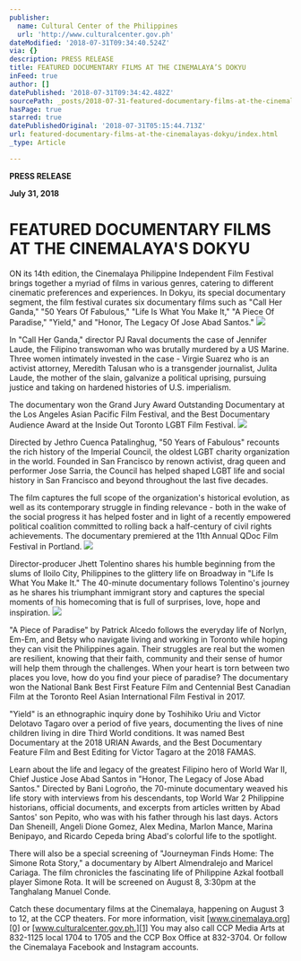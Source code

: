 ```yaml
---
publisher:
  name: Cultural Center of the Philippines
  url: 'http://www.culturalcenter.gov.ph'
dateModified: '2018-07-31T09:34:40.524Z'
via: {}
description: PRESS RELEASE
title: FEATURED DOCUMENTARY FILMS AT THE CINEMALAYA’S DOKYU
inFeed: true
author: []
datePublished: '2018-07-31T09:34:42.482Z'
sourcePath: _posts/2018-07-31-featured-documentary-films-at-the-cinemalayas-dokyu.md
hasPage: true
starred: true
datePublishedOriginal: '2018-07-31T05:15:44.713Z'
url: featured-documentary-films-at-the-cinemalayas-dokyu/index.html
_type: Article

---
```

**PRESS RELEASE**

**July 31, 2018**

# **FEATURED DOCUMENTARY FILMS AT THE CINEMALAYA'S DOKYU**

ON its 14th edition, the Cinemalaya Philippine Independent Film Festival brings together a myriad of films in various genres, catering to different cinematic preferences and experiences. In Dokyu, its special documentary segment, the film festival curates six documentary films such as "Call Her Ganda," "50 Years Of Fabulous," "Life Is What You Make It," "A Piece Of Paradise," "Yield," and "Honor, The Legacy Of Jose Abad Santos."
![](https://s3-us-west-2.amazonaws.com/the-grid-img/p/bddd3ddd15aa8a5bbd87d9984147620e54e111fa.jpg)

In "Call Her Ganda," director PJ Raval documents the case of Jennifer Laude, the Filipino transwoman who was brutally murdered by a US Marine. Three women intimately invested in the case - Virgie Suarez who is an activist attorney, Meredith Talusan who is a transgender journalist, Julita Laude, the mother of the slain, galvanize a political uprising, pursuing justice and taking on hardened histories of U.S. imperialism.

The documentary won the Grand Jury Award Outstanding Documentary at the Los Angeles Asian Pacific Film Festival, and the Best Documentary Audience Award at the Inside Out Toronto LGBT Film Festival.
![](https://the-grid-user-content.s3-us-west-2.amazonaws.com/58f566bb-fd12-4f29-881d-c676c662d8dc.jpg)

Directed by Jethro Cuenca Patalinghug, "50 Years of Fabulous" recounts the rich history of the Imperial Council, the oldest LGBT charity organization in the world. Founded in San Francisco by renown activist, drag queen and performer Jose Sarria, the Council has helped shaped LGBT life and social history in San Francisco and beyond throughout the last five decades.

The film captures the full scope of the organization's historical evolution, as well as its contemporary struggle in finding relevance - both in the wake of the social progress it has helped foster and in light of a recently empowered political coalition committed to rolling back a half-century of civil rights achievements. The documentary premiered at the 11th Annual QDoc Film Festival in Portland.
![](https://the-grid-user-content.s3-us-west-2.amazonaws.com/dbd9ecb2-6ff0-4709-9c8e-919be4d9ce25.jpg)

Director-producer Jhett Tolentino shares his humble beginning from the slums of Iloilo City, Philippines to the glittery life on Broadway in "Life Is What You Make It." The 40-minute documentary follows Tolentino's journey as he shares his triumphant immigrant story and captures the special moments of his homecoming that is full of surprises, love, hope and inspiration.
![](https://the-grid-user-content.s3-us-west-2.amazonaws.com/3ec322aa-655d-4479-a129-0661ed9dc438.jpg)

"A Piece of Paradise" by Patrick Alcedo follows the everyday life of Norlyn, Em-Em, and Betsy who navigate living and working in Toronto while hoping they can visit the Philippines again. Their struggles are real but the women are resilient, knowing that their faith, community and their sense of humor will help them through the challenges. When your heart is torn between two places you love, how do you find your piece of paradise? The documentary won the National Bank Best First Feature Film and Centennial Best Canadian Film at the Toronto Reel Asian International Film Festival in 2017\.

"Yield" is an ethnographic inquiry done by Toshihiko Uriu and Victor Delotavo Tagaro over a period of five years, documenting the lives of nine children living in dire Third World conditions. It was named Best Documentary at the 2018 URIAN Awards, and the Best Documentary Feature Film and Best Editing for Victor Tagaro at the 2018 FAMAS.

Learn about the life and legacy of the greatest Filipino hero of World War II, Chief Justice Jose Abad Santos in "Honor, The Legacy of Jose Abad Santos." Directed by Bani Logroño, the 70-minute documentary weaved his life story with interviews from his descendants, top World War 2 Philippine historians, official documents, and excerpts from articles written by Abad Santos' son Pepito, who was with his father through his last days. Actors Dan Sheneill, Angeli Dione Gomez, Alex Medina, Marlon Mance, Marina Benipayo, and Ricardo Cepeda bring Abad's colorful life to the spotlight.

There will also be a special screening of "Journeyman Finds Home: The Simone Rota Story," a documentary by Albert Almendralejo and Maricel Cariaga. The film chronicles the fascinating life of Philippine Azkal football player Simone Rota. It will be screened on August 8, 3:30pm at the Tanghalang Manuel Conde.

Catch these documentary films at the Cinemalaya, happening on August 3 to 12, at the CCP theaters. For more information, visit [www.cinemalaya.org][0] or [www.culturalcenter.gov.ph.][1] You may also call CCP Media Arts at 832-1125 local 1704 to 1705 and the CCP Box Office at 832-3704\. Or follow the Cinemalaya Facebook and Instagram accounts.

[0]: http://www.cinemalaya.org/
[1]: http://www.culturalcenter.gov.ph./